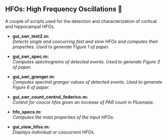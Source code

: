 ## **HFOs: High Frequency Oscillations :milky_way:**
A couple of scripts used for the detection and characterization of cortical and hippocampal HFOs.

* **gui_swr_test2.m:**  
*Detects single and coocurring fast and slow HFOs and computes their properties. Used to generate Figure 1 of paper.*

* **gui_swr_spec.m:**  
*Computes spectrograms of detected events. Used to generate Figure 3 of paper.*

* **gui_swr_granger.m:**  
*Computes spectral granger values of detected events. Used to generate Figure 6 of paper.*

* **gui_swr_count_control_federico.m:**  
*Control for coocur hfos given an increase of PAR count in Plusmaze.*
 
* **hfo_specs.m:**  
*Computes the main properties of the input HFOs.* 

* **gui_view_hfos.m:**  
*Displays individual or coocurrent HFOs.* 




